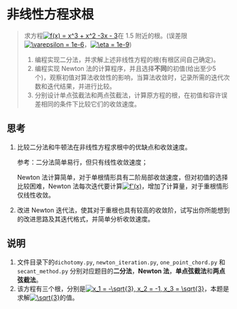 # 非线性方程求根

>求方程<a href="https://www.codecogs.com/eqnedit.php?latex=f(x)&space;=&space;x^3&space;&plus;&space;x^2&space;-3x&space;-&space;3" target="_blank"><img src="https://latex.codecogs.com/png.latex?f(x)&space;=&space;x^3&space;&plus;&space;x^2&space;-3x&space;-&space;3" title="f(x) = x^3 + x^2 -3x - 3" /></a>在 1.5 附近的根。(误差限<a href="https://www.codecogs.com/eqnedit.php?latex=\varepsilon&space;=&space;1e-6" target="_blank"><img src="https://latex.codecogs.com/png.latex?\varepsilon&space;=&space;1e-6" title="\varepsilon = 1e-6" /></a>，<a href="https://www.codecogs.com/eqnedit.php?latex=\eta&space;=&space;1e-9" target="_blank"><img src="https://latex.codecogs.com/png.latex?\eta&space;=&space;1e-9" title="\eta = 1e-9" /></a>)
>
>1. 编程实现二分法，并求解上述非线性方程的根(有根区间自己确定)。
>2. 编程实现 Newton 法的计算程序，并且选择**不同**的初值(给出至少5个)，观察初值对算法收敛性的影响，当算法收敛时，记录所需的迭代次数和迭代结果，并进行比较。
>3. 分别设计单点弦截法和两点弦截法，计算原方程的根，在初值和容许误差相同的条件下比较它们的收敛速度。

## 思考

1. 比较二分法和牛顿法在非线性方程求根中的优缺点和收敛速度。

	参考：二分法简单易行，但只有线性收敛速度；

	Newton 法计算简单，对于单根情形具有二阶局部收敛速度，但对初值的选择比较困难，Newton 法每次迭代要计算<a href="https://www.codecogs.com/eqnedit.php?latex=f'(x)" target="_blank"><img src="https://latex.codecogs.com/png.latex?f'(x)" title="f'(x)" /></a>，增加了计算量，对于重根情形仅线性收敛。

2. 改进 Newton 迭代法，使其对于重根也具有较高的收敛阶，试写出你所能想到的改进思路及其迭代格式，并简单分析收敛速度。

 ## 说明

1. 文件目录下的`dichotomy.py`, `newton_iteration.py`, `one_point_chord.py` 和 `secant_method.py` 分别对应题目的**二分法**，**Newton 法**，**单点弦截法**和**两点弦截法**。
2. 该方程有三个根，分别是<a href="https://www.codecogs.com/eqnedit.php?latex=x_1&space;=&space;-\sqrt{3},&space;x_2&space;=&space;-1,&space;x_3&space;=&space;\sqrt{3}" target="_blank"><img src="https://latex.codecogs.com/png.latex?x_1&space;=&space;-\sqrt{3},&space;x_2&space;=&space;-1,&space;x_3&space;=&space;\sqrt{3}" title="x_1 = -\sqrt{3}, x_2 = -1, x_3 = \sqrt{3}" /></a>，本题是求解<a href="https://www.codecogs.com/eqnedit.php?latex=\sqrt{3}" target="_blank"><img src="https://latex.codecogs.com/png.latex?\sqrt{3}" title="\sqrt{3}" /></a>的值。